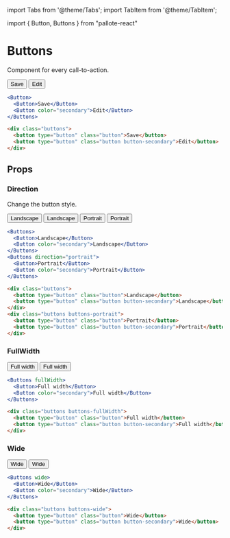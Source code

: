 ---
---
import Tabs from '@theme/Tabs';
import TabItem from '@theme/TabItem';

import { Button, Buttons } from "pallote-react"

# Buttons

Component for every call-to-action.

<div class="docs_block">
  <Buttons>
    <Button>Save</Button>
    <Button color="secondary">Edit</Button>
  </Buttons>
</div>

<Tabs groupId="package" queryString>
  <TabItem value="react" label="React">

```jsx
<Button>
  <Button>Save</Button>
  <Button color="secondary">Edit</Button>
</Buttons>
```
  </TabItem>
  <TabItem value="css" label="CSS">

```html
<div class="buttons">
  <button type="button" class="button">Save</button>
  <button type="button" class="button button-secondary">Edit</button>
</div>
```
  </TabItem>
</Tabs>

## Props

### Direction

Change the button style.

<div class="docs_block">
  <Buttons>
    <Button>Landscape</Button>
    <Button color="secondary">Landscape</Button>
  </Buttons>
  <Buttons direction="portrait">
    <Button>Portrait</Button>
    <Button color="secondary">Portrait</Button>
  </Buttons>
</div>

<Tabs groupId="package" queryString>
   <TabItem value="react" label="React">
  
```jsx
<Buttons>
  <Button>Landscape</Button>
  <Button color="secondary">Landscape</Button>
</Buttons>
<Buttons direction="portrait">
  <Button>Portrait</Button>
  <Button color="secondary">Portrait</Button>
</Buttons>
```
  </TabItem>
  <TabItem value="css" label="CSS">

```html
<div class="buttons">
  <button type="button" class="button">Landscape</button>
  <button type="button" class="button button-secondary">Landscape</button>
</div>
<div class="buttons buttons-portrait">
  <button type="button" class="button">Portrait</button>
  <button type="button" class="button button-secondary">Portrait</button>
</div>
```
  </TabItem>
</Tabs>

### FullWidth

<div class="docs_block">
  <Buttons fullWidth>
    <Button>Full width</Button>
    <Button color="secondary">Full width</Button>
  </Buttons>
</div>

<Tabs groupId="package" queryString>
  <TabItem value="react" label="React">

```jsx
<Buttons fullWidth>
  <Button>Full width</Button>
  <Button color="secondary">Full width</Button>
</Buttons>
```
  </TabItem>
  <TabItem value="css" label="CSS">

```html
<div class="buttons buttons-fullWidth">
  <button type="button" class="button">Full width</button>
  <button type="button" class="button button-secondary">Full width</button>
</div>
```
  </TabItem>
</Tabs>

### Wide

<div class="docs_block">
  <Buttons wide>
    <Button>Wide</Button>
    <Button color="secondary">Wide</Button>
  </Buttons>
</div>

<Tabs groupId="package" queryString>
  <TabItem value="react" label="React">

```jsx
<Buttons wide>
  <Button>Wide</Button>
  <Button color="secondary">Wide</Button>
</Buttons>
```
  </TabItem>
  <TabItem value="css" label="CSS">

```html
<div class="buttons buttons-wide">
  <button type="button" class="button">Wide</button>
  <button type="button" class="button button-secondary">Wide</button>
</div>
```
  </TabItem>
</Tabs>
